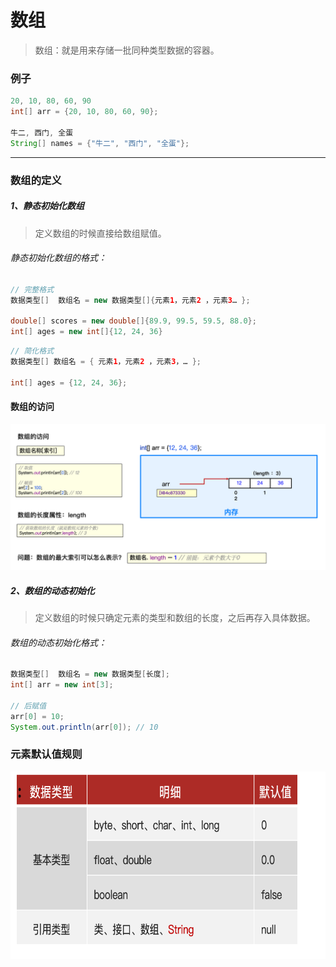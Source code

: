 

# 数组

> 数组：就是用来存储一批同种类型数据的容器。

### 例子

```java
20, 10, 80, 60, 90
int[] arr = {20, 10, 80, 60, 90};

牛二, 西门, 全蛋
String[] names = {"牛二", "西门", "全蛋"};

```

---

### 数组的定义

##### 1、静态初始化数组
> 定义数组的时候直接给数组赋值。

######  静态初始化数组的格式：
 ```java
// 完整格式
数据类型[]  数组名 = new 数据类型[]{元素1，元素2 ，元素3… };

double[] scores = new double[]{89.9, 99.5, 59.5, 88.0};
int[] ages = new int[]{12, 24, 36}
 ```

 ```java
// 简化格式
数据类型[] 数组名 = { 元素1，元素2 ，元素3，… };

int[] ages = {12, 24, 36};

 ```

#### 数组的访问
<img src="../md-images/Snipaste_2024-03-25_14-41-06.png" alt="图片alt" title="图片title">


##### 2、数组的动态初始化
> 定义数组的时候只确定元素的类型和数组的长度，之后再存入具体数据。

######  数组的动态初始化格式：
 ```java
数据类型[]  数组名 = new 数据类型[长度];
int[] arr = new int[3];

// 后赋值
arr[0] = 10; 
System.out.println(arr[0]); // 10

 ```



### 元素默认值规则
<img src="../md-images/Snipaste_2024-03-25_14-48-04.png"  width = "600" height = "300" alt="图片alt" title="图片title">



